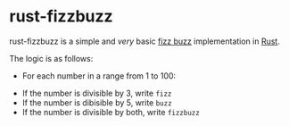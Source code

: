 # rust-fizzbuzz
rust-fizzbuzz is a simple and *very* basic [fizz buzz](https://en.wikipedia.org/wiki/Fizz_buzz) implementation in [Rust](https://rust-lang.org).

The logic is as follows:
* For each number in a range from 1 to 100:
 - If the number is divisible by 3, write `fizz`
 - If the number is dibisible by 5, write `buzz`
 - If the number is divisible by both, write `fizzbuzz`



